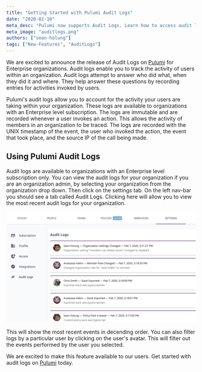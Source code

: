 ```yaml
---
title: "Getting Started with Pulumi Audit Logs"
date: "2020-02-10"
meta_desc: "Pulumi now supports Audit Logs. Learn how to access audit logs for your organization."
meta_image: "auditlogs.png"
authors: ["sean-holung"]
tags: ["New-Features", "AuditLogs"]
---
```


We are excited to announce the release of Audit Logs on
[Pulumi](https://app.pulumi.com) for Enterprise organizations.
Audit logs enable you to track the activity of users within an
organization. Audit logs attempt to answer who did what, when
they did it and where. They help answer these questions
by recording entries for activities invoked by users.

Pulumi's audit logs allow you to account for the activity your
users are taking within your organization. These logs are available to
organizations with an Enterprise level subscription. The logs are immutable and
are recorded whenever a user invokes an action. This allows the activity
of members in an organization to be traced.
The logs are recorded with the UNIX timestamp of the event, the user
who invoked the action, the event that took place, and the source IP
of the call being made.

## Using Pulumi Audit Logs

Audit logs are available to organizations with an Enterprise level subscription
only. You can view the audit logs for your organization if you
are an organization admin, by selecting your organization from the
organization drop down. Then click on the settings tab. On the left nav-bar
you should see a tab called Audit Logs. Clicking here will allow you to view
the most recent audit logs for your organization.

![auditlogs](./auditlogs.png)

This will show the most recent events in decending order. You can
also filter logs by a particular user by clicking on the user's avatar. This will
filter out the events performed by the user you selected.

We are excited to make this feature available to our users.
Get started with audit logs on [Pulumi](https://app.pulumi.com) today.
